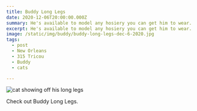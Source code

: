 ```yaml
---
title: Buddy Long Legs
date: 2020-12-06T20:00:00.000Z
summary: He's available to model any hosiery you can get him to wear.
excerpt: He's available to model any hosiery you can get him to wear.
image: /static/img/buddy/buddy-long-legs-dec-6-2020.jpg 
tags:
  - post 
  - New Orleans
  - 315 Tricou
  - Buddy
  - cats

---
```


![cat showing off his long legs](/static/img/buddy/buddy-long-legs-dec-6-2020.jpg  "cat showing off his long legs")

Check out Buddy Long Legs.